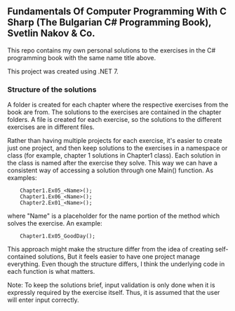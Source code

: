 ## Fundamentals Of Computer Programming With C Sharp (The Bulgarian C# Programming Book), Svetlin Nakov & Co. ##
This repo contains my own personal solutions to the exercises in the C# programming book with the same name title above.

This project was created using .NET 7.  
  

### Structure of the solutions ###
A folder is created for each chapter where the respective exercises from the book are from. The solutions
to the exercises are contained in the chapter folders. A file is created for each exercise, so the solutions to 
the different exercises are in different files.

Rather than having multiple projects for each exercise, it's easier to create just one project, and then keep solutions
to the exercises in a namespace or class (for example, chapter 1 solutions in Chapter1 class). Each solution in the class is named 
after the exercise they solve. This way we can have a consistent way of accessing a solution through one Main() function. As examples:

        Chapter1.Ex05_<Name>();
        Chapter1.Ex06_<Name>();
        Chapter2.Ex01_<Name>();

where "Name" is a placeholder for the name portion of the method which solves the exercise. An example:
        
        Chapter1.Ex05_GoodDay();

This approach might make the structure differ from the idea of creating self-contained solutions, But it feels
easier to have one project manage everything. Even though the structure differs, I think the underlying code in 
each function is what matters.  
  

Note: To keep the solutions brief, input validation is only done when it is expressly required by the exercise itself. Thus, it is
assumed that the user will enter input correctly.